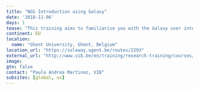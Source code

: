 ```yaml
---
title: "NGS Introduction using Galaxy"
date: '2018-11-06'
days: 1
tease: "This training aims to familiarise you with the Galaxy user interface."
continent: EU
location:
  name: "Ghent University, Ghent, Belgium"
location_url: "https://soleway.ugent.be/routes/2293"
external_url: "http://www.vib.be/en/training/research-training/courses/Pages/NGS-Introduction-using-Galaxy.aspx"
image:
gtn: false
contact: "Paula Andrea Martinez, VIB"
subsites: [global, us]
---
```

